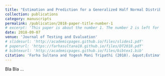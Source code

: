 ```yaml
---
title: "Estimation and Prediction for a Generalized Half Normal Distribution under Hybrid Censoring"
collection: publications
category: manuscripts
permalink: /publication/2018-paper-title-number-1
# excerpt: 'This paper is about the number 1. The number 2 is left for future work.'
date: 2018-09-07
venue: 'Journal of Testing and Evaluation'
# slidesurl: 'http://academicpages.github.io/files/slides1.pdf'
# paperurl: 'https://farhasultana18.github.io/files/DT2018.pdf'
# bibtexurl: 'http://academicpages.github.io/files/bibtex1.bib'
citation: 'Farha Sultana and Yogesh Mani Tripathi (2018). &quot;Estimation and Prediction for a Generalized Half Normal Distribution under Hybrid Censoring.&quot; <i>Journal of Testing and Evaluation</i>. 48(2):1071-1094.'
---
```

Bla Bla ...
